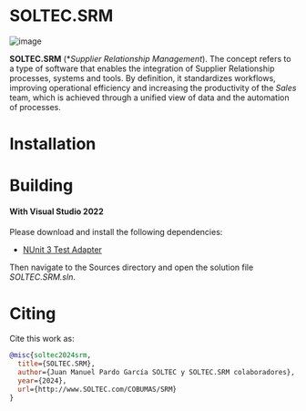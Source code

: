 # SOLTEC.SRM

![image](https://img.shields.io/badge/license-LGPL-3.svg)

**SOLTEC.SRM** (**Supplier Relationship Management*). The concept refers to a type of software that enables the
integration of Supplier Relationship processes, systems and tools. By definition, it standardizes workflows, improving
operational efficiency and increasing the productivity of the *Sales* team, which is achieved through 
a unified view of data and the automation of processes. 

# Installation

# Building

#### With Visual Studio 2022

Please download and install the following dependencies:

- [NUnit 3 Test Adapter](https://marketplace.visualstudio.com/items?itemName=NUnitDevelopers.NUnit3TestAdapter)

Then navigate to the Sources directory and open the solution file *SOLTEC.SRM.sln*.

# Citing

Cite this work as:

```bibtex
@misc{soltec2024srm,
  title={SOLTEC.SRM},
  author={Juan Manuel Pardo García SOLTEC y SOLTEC.SRM colaboradores},
  year={2024},
  url={http://www.SOLTEC.com/COBUMAS/SRM}
}
```
